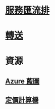 # [服務匯流排](/azure/service-bus-messaging)
# [轉送](/azure/service-bus-relay)
# 資源
## [Azure 藍圖](https://azure.microsoft.com/roadmap/?category=enterprise-integration)
## [定價計算機](https://azure.microsoft.com/pricing/calculator/)
